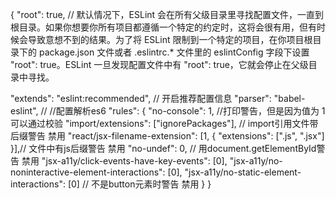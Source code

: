 {
  "root": true,
   // 默认情况下，ESLint 会在所有父级目录里寻找配置文件，一直到根目录。如果你想要你所有项目都遵循一个特定的约定时，这将会很有用，但有时候会导致意想不到的结果。为了将 ESLint 限制到一个特定的项目，在你项目根目录下的 package.json 文件或者 .eslintrc.* 文件里的 eslintConfig 字段下设置 "root": true。ESLint 一旦发现配置文件中有 "root": true，它就会停止在父级目录中寻找。

  "extends": "eslint:recommended", // 开启推荐配置信息
  "parser": "babel-eslint", // //配置解析es6
  "rules": {
    "no-console": 1, //打印警告，但是因为值为 1 可以通过校验
    "import/extensions": ["ignorePackages"], // import引用文件带后缀警告 禁用
    "react/jsx-filename-extension": [1, { "extensions": [".js", ".jsx"] }],// 文件中有js后缀警告  禁用
    "no-undef": 0, // 用document.getElementById警告 禁用
    "jsx-a11y/click-events-have-key-events": [0],
    "jsx-a11y/no-noninteractive-element-interactions": [0],
    "jsx-a11y/no-static-element-interactions": [0] // 不是button元素时警告  禁用
  }
}
